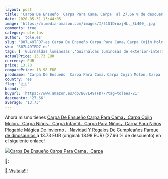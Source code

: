 ```yaml
---
layout: post
title: 'Carpa De Ensueño  Carpa Para Cama，Carpa  al 27.66 % de descuento'
date: 2020-05-31 13:44:05
image: 'https://m.media-amazon.com/images/I/51S1DroxjHL._SL400_.jpg'
comments: true
category: ofertas
author: 'tole.es'
slug: 'B07L49TFD7-es Carpa De Ensueño Carpa Para Cama，Carpa Cojin Molon，Carpa...'
sku: 'B07L49TFD7-es'
tags: [ 'Guirnaldas luminosas','Guirnaldas luminosas de exterior-interior','Guirnaldas luminosas de interior','Iluminación','navidad', ]
actualPrice: 13.73 EUR
currency: EUR
price: 13.73
comparePrice: 18.98 EUR
prodname: 'Carpa De Ensueño  Carpa Para Cama，Carpa Cojin Molon，Carpa Niños，Carpa Infantil，Carpa Para Niños，Carpa Para Niños Plegable Mágica De Invierno， Navidad Y Regalos De Cumpleaños  Parque de dinosaurios '
country: 'es'
flag: '🇪🇸'
brand: ''
buyurl: 'https://www.amazon.es/dp/B07L49TFD7/?tag=tolees-21'
descuento: '27.66'
average: '13.73'
---
```


Ahora mismo tienes [Carpa De Ensueño  Carpa Para Cama，Carpa Cojin Molon，Carpa Niños，Carpa Infantil，Carpa Para Niños，Carpa Para Niños Plegable Mágica De Invierno， Navidad Y Regalos De Cumpleaños  Parque de dinosaurios ](https://www.amazon.es/dp/B07L49TFD7/?tag=tolees-21) a 13.73 EUR (original: 18.98 EUR) (27.66 %  de descuento) en el siguiente enlace!

[![Carpa De Ensueño  Carpa Para Cama，Carpa ](https://m.media-amazon.com/images/I/51S1DroxjHL._SL400_.jpg)](https://www.amazon.es/dp/B07L49TFD7/?tag=tolees-21)

🔎:


[🛒 Visítala!!!](https://www.amazon.es/dp/B07L49TFD7/?tag=tolees-21)
